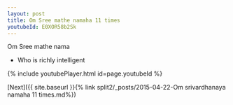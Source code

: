 ```yaml
---
layout: post
title: Om Sree mathe namaha 11 times
youtubeId: E0XOR58b2Sk
---
```

 
 
Om Sree mathe nama 
 
 -  Who is richly intelligent 
 
  
 
  
 
 
 
 
 
 


{% include youtubePlayer.html id=page.youtubeId %}
 
[Next]({{ site.baseurl }}{% link  split2/_posts/2015-04-22-Om srivardhanaya namaha 11 times.md%})
 
